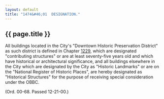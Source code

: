 ```yaml
---
layout: default
title: "1474&#46;01  DESIGNATION."
---
```


{{ page.title }}
----------------

All buildings located in the City's "Downtown Historic Preservation District" as such district is defined in Chapter [1229](47ba3598.html), which are designated "contributing structures" or are at least seventy-five years old and which have historical or architectural significance, and all buildings elsewhere in the City which are designated by the City as "Historic Landmarks" or are on the "National Register of Historic Places", are hereby designated as "Historical Structures" for the purpose of receiving special consideration under the OBBC.

(Ord. 00-68. Passed 12-21-00.)
